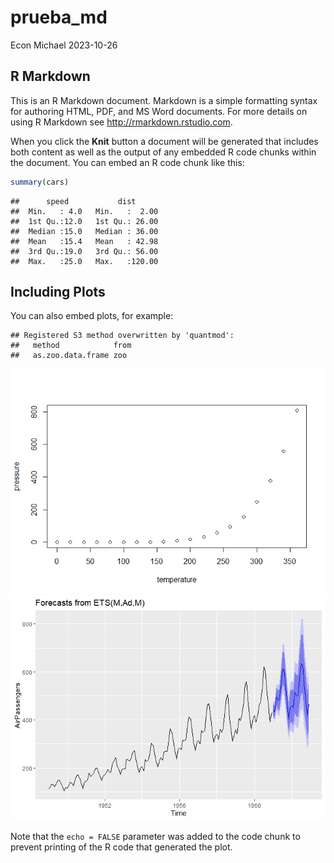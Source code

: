 prueba_md
================
Econ Michael
2023-10-26

## R Markdown

This is an R Markdown document. Markdown is a simple formatting syntax
for authoring HTML, PDF, and MS Word documents. For more details on
using R Markdown see <http://rmarkdown.rstudio.com>.

When you click the **Knit** button a document will be generated that
includes both content as well as the output of any embedded R code
chunks within the document. You can embed an R code chunk like this:

``` r
summary(cars)
```

    ##      speed           dist       
    ##  Min.   : 4.0   Min.   :  2.00  
    ##  1st Qu.:12.0   1st Qu.: 26.00  
    ##  Median :15.0   Median : 36.00  
    ##  Mean   :15.4   Mean   : 42.98  
    ##  3rd Qu.:19.0   3rd Qu.: 56.00  
    ##  Max.   :25.0   Max.   :120.00

## Including Plots

You can also embed plots, for example:

    ## Registered S3 method overwritten by 'quantmod':
    ##   method            from
    ##   as.zoo.data.frame zoo

![](prueba_rmd_1_files/figure-gfm/pressure-1.png)<!-- -->![](prueba_rmd_1_files/figure-gfm/pressure-2.png)<!-- -->

Note that the `echo = FALSE` parameter was added to the code chunk to
prevent printing of the R code that generated the plot.
